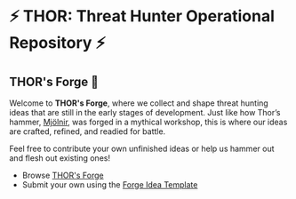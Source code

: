 # ⚡ THOR: Threat Hunter Operational Repository ⚡

## THOR's Forge 🔨
Welcome to **THOR's Forge**, where we collect and shape threat hunting ideas that are still in the early stages of development. Just like how Thor’s hammer, [Mjölnir](https://en.wikipedia.org/wiki/Mj%C3%B6lnir), was forged in a mythical workshop, this is where our ideas are crafted, refined, and readied for battle.

Feel free to contribute your own unfinished ideas or help us hammer out and flesh out existing ones!

- Browse [THOR's Forge](/Forge)
- Submit your own using the [Forge Idea Template](/Forge/Forge-Idea-Template.md)
